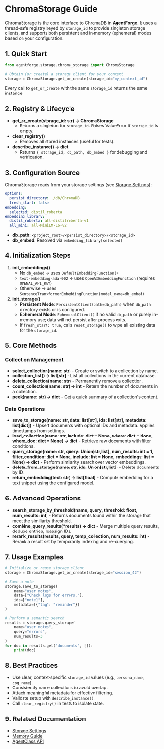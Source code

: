 # ChromaStorage Guide

ChromaStorage is the core interface to ChromaDB in **AgentForge**. It uses a thread‑safe registry keyed by `storage_id` to provide singleton storage clients, and supports both persistent and in‑memory (ephemeral) modes based on your configuration.

## 1. Quick Start
```python
from agentforge.storage.chroma_storage import ChromaStorage

# Obtain (or create) a storage client for your context
storage = ChromaStorage.get_or_create(storage_id="my_context_id")
```  
Every call to `get_or_create` with the same `storage_id` returns the same instance.

## 2. Registry & Lifecycle
- **get_or_create(storage_id: str) → ChromaStorage**
  - Returns a singleton for `storage_id`. Raises ValueError if `storage_id` is empty.
- **clear_registry()**
  - Removes all stored instances (useful for tests).
- **describe_instance() → dict**
  - Returns `{ storage_id, db_path, db_embed }` for debugging and verification.

## 3. Configuration Source
ChromaStorage reads from your storage settings (see [Storage Settings](../Settings/Storage.md)):
```yaml
options:
  persist_directory: ./db/ChromaDB
  fresh_start: false
embedding:
  selected: distil_roberta
embedding_library:
  distil_roberta: all-distilroberta-v1
  all_mini: all-MiniLM-L6-v2
```
- **db_path**: `<project_root>/<persist_directory>/<storage_id>`
- **db_embed**: Resolved via `embedding_library[selected]`

## 4. Initialization Steps
1. **init_embeddings()**
   - No `db_embed` → uses `DefaultEmbeddingFunction()`
   - `text-embedding-ada-002` → uses `OpenAIEmbeddingFunction` (requires `OPENAI_API_KEY`)
   - Otherwise → uses `SentenceTransformerEmbeddingFunction(model_name=db_embed)`
2. **init_storage()**
   - **Persistent Mode**: `PersistentClient(path=db_path)` when `db_path` directory exists or is configured.
   - **Ephemeral Mode**: `EphemeralClient()` if no valid `db_path` or purely in-memory use; data will not persist after process exits.
   - If `fresh_start: true`, calls `reset_storage()` to wipe all existing data for the `storage_id`.

## 5. Core Methods
### Collection Management
- **select_collection(name: str)** - 
  Create or switch to a collection by name.
- **collection_list() → list[str]** - 
  List all collections in the current database.
- **delete_collection(name: str)** - 
  Permanently remove a collection.
- **count_collection(name: str) → int** - 
  Return the number of documents in a collection.
- **peek(name: str) → dict** - 
  Get a quick summary of a collection's content.

### Data Operations
- **save_to_storage(name: str, data: list[str], ids: list[str], metadata: list[dict])** - 
  Upsert documents with optional IDs and metadata. Applies timestamps from settings.
- **load_collection(name: str, include: dict = None, where: dict = None, where_doc: dict = None) → dict** - 
  Retrieve raw documents with filter conditions.
- **query_storage(name: str, query: Union[str,list], num_results: int = 1, filter_condition: dict = None, include: list = None, embeddings: list = None) → dict** - 
  Perform similarity search over vector embeddings.
- **delete_from_storage(name: str, ids: Union[str,list])** - 
  Delete documents by ID.
- **return_embedding(text: str) → list[float]** - 
  Compute embedding for a text snippet using the configured model.

## 6. Advanced Operations
- **search_storage_by_threshold(name, query, threshold: float, num_results: int)** - 
  Returns documents found within the storage that meet the similiarity threshold.
- **combine_query_results(\*results) → dict** - 
  Merge multiple query results, dedupe entries, reassign IDs.
- **rerank_results(results, query, temp_collection, num_results: int)** - 
  Rerank a result set by temporarily indexing and re-querying.

## 7. Usage Examples
```python
# Initialize or reuse storage client
storage = ChromaStorage.get_or_create(storage_id="session_42")

# Save a note
storage.save_to_storage(
    name="user_notes",
    data=["Check logs for errors."],
    ids=["note1"],
    metadata=[{"tag": "reminder"}]
)

# Perform a semantic search
results = storage.query_storage(
    name="user_notes",
    query="errors",
    num_results=3
)
for doc in results.get("documents", []):
    print(doc)
```

## 8. Best Practices
- Use clear, context‑specific `storage_id` values (e.g., `persona_name`, `cog_name`).
- Consistently name collections to avoid overlap.
- Attach meaningful metadata for effective filtering.
- Validate setup with `describe_instance()`.
- Call `clear_registry()` in tests to isolate state.

## 9. Related Documentation
- [Storage Settings](../Settings/Storage.md)
- [Memory Guide](Memory.md)
- [AgentClass API](../Agents/AgentClass.md)
